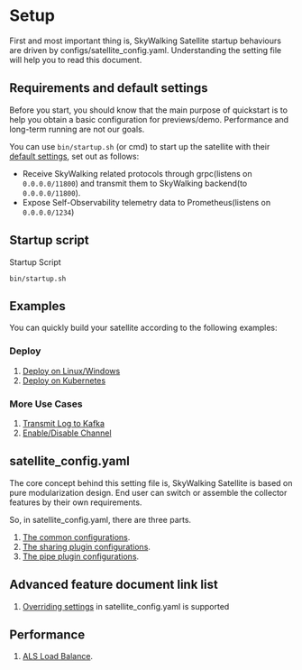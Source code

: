 # Setup
First and most important thing is, SkyWalking Satellite startup behaviours are driven by configs/satellite_config.yaml. Understanding the setting file will help you to read this document.

## Requirements and default settings

Before you start, you should know that the main purpose of quickstart is to help you obtain a basic configuration for previews/demo. Performance and long-term running are not our goals.

You can use `bin/startup.sh` (or cmd) to start up the satellite with their [default settings](../../../configs/satellite_config.yaml), set out as follows:

- Receive SkyWalking related protocols through grpc(listens on `0.0.0.0/11800`) and transmit them to SkyWalking backend(to `0.0.0.0/11800`).
- Expose Self-Observability telemetry data to Prometheus(listens on `0.0.0.0/1234`)

## Startup script
Startup Script
```shell script
bin/startup.sh 
```

## Examples
You can quickly build your satellite according to the following examples:

### Deploy

1. [Deploy on Linux/Windows](examples/deploy/linux-windows/README.md)
2. [Deploy on Kubernetes](examples/deploy/kubernetes/README.md)

### More Use Cases

1. [Transmit Log to Kafka](examples/feature/transmit-log-to-kafka/README.md)
2. [Enable/Disable Channel](examples/feature/enable-disable-channel/README.md)

## satellite_config.yaml
The core concept behind this setting file is, SkyWalking Satellite is based on pure modularization design. End user can switch or assemble the collector features by their own requirements.

So, in satellite_config.yaml, there are three parts.
1. [The common configurations](./configuration/common.md).
2. [The sharing plugin configurations](./configuration/sharing-plugins.md).
3. [The pipe plugin configurations](./configuration/pipe-plugins.md).

## Advanced feature document link list
1. [Overriding settings](./configuration/override-settings.md) in satellite_config.yaml is supported

## Performance

1. [ALS Load Balance](performance/als-load-balance/README.md).
